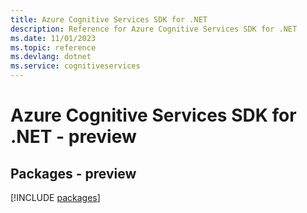 ```yaml
---
title: Azure Cognitive Services SDK for .NET
description: Reference for Azure Cognitive Services SDK for .NET
ms.date: 11/01/2023
ms.topic: reference
ms.devlang: dotnet
ms.service: cognitiveservices
---
```

# Azure Cognitive Services SDK for .NET - preview
## Packages - preview
[!INCLUDE [packages](cognitive-services-index.md)]